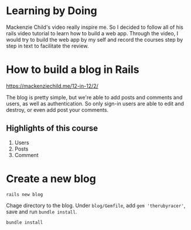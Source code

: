 # Learning by Doing 
Mackenzie Child's video really inspire me. So I decided to follow all of his rails video tutorial to learn how to build a web app. Through the video, I would try to build the web app by my self and record the courses step by step in text to facilitate the review.


# How to build a blog in Rails     
https://mackenziechild.me/12-in-12/2/ 

The blog is pretty simple, but we're able to add posts and comments and users, as well as authentication. So only sign-in users are able to edit and destroy, or even add post your comments.

## Highlights of this course
1. Users
2. Posts
3. Comment

# Create a new blog
```console
rails new blog
```

Chage directory to the blog. Under `blog/Gemfile`, add `gem 'therubyracer'`, save and run `bundle install`.
```console
bundle install
```